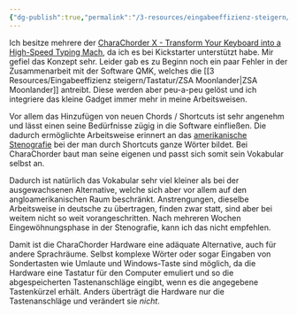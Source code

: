 ```yaml
---
{"dg-publish":true,"permalink":"/3-resources/eingabeeffizienz-steigern/chara-chorder/chara-chorder/","created":"2024-04-20T21:17:08.301+02:00","updated":"2024-04-22T07:45:16.260+02:00"}
---
```



Ich besitze mehrere der [CharaChorder X - Transform Your Keyboard into a High-Speed Typing Mach](https://www.charachorder.com/en-de/products/charachorder-x), da ich es bei Kickstarter unterstützt habe. Mir gefiel das Konzept sehr. Leider gab es zu Beginn noch ein paar Fehler in der Zusammenarbeit mit der Software QMK, welches die [[3 Resources/Eingabeeffizienz steigern/Tastatur/ZSA Moonlander\|ZSA Moonlander]] antreibt. 
Diese werden aber peu-a-peu gelöst und ich integriere das kleine Gadget immer mehr in meine Arbeitsweisen.

Vor allem das Hinzufügen von neuen Chords / Shortcuts ist sehr angenehm und lässt einen seine Bedürfnisse zügig in die Software einfließen.
Die dadurch ermöglichte Arbeitsweise erinnert an das [amerikanische Stenografie](https://de.wikipedia.org/wiki/Maschinenstenografie) bei der man durch Shortcuts ganze Wörter bildet. Bei CharaChorder baut man seine eigenen und passt sich somit sein Vokabular selbst an.

Dadurch ist natürlich das Vokabular sehr viel kleiner als bei der ausgewachsenen Alternative, welche sich aber vor allem auf den angloamerikanischen Raum beschränkt. Anstrengungen, dieselbe Arbeitsweise in deutsche zu übertragen, finden zwar statt, sind aber bei weitem nicht so weit vorangeschritten. Nach mehreren Wochen Eingewöhnungsphase in der Stenografie, kann ich das nicht empfehlen.

Damit ist die CharaChorder Hardware eine adäquate Alternative, auch für andere Sprachräume. Selbst komplexe Wörter oder sogar Eingaben von Sondertasten wie Umlaute und Windows-Taste sind möglich, da die Hardware eine Tastatur für den Computer emuliert und so die abgespeicherten Tastenanschläge eingibt, wenn es die angegebene Tastenkürzel erhält. Anders überträgt die Hardware nur die Tastenanschläge und verändert sie *nicht*.
